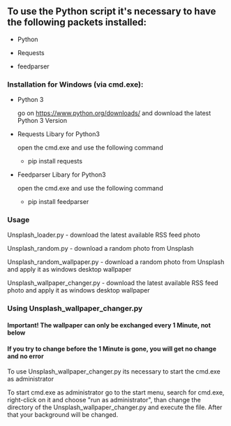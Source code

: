 ## To use the Python script it's necessary to have the following packets installed:

- Python
	
- Requests

- feedparser



### Installation for Windows (via cmd.exe):
	
- Python 3

	go on https://www.python.org/downloads/ and download the latest Python 3 Version
	
- Requests Libary for Python3
	
	open the cmd.exe and use the following command
	- pip install requests
	
- Feedparser Libary for Python3
	
	open the cmd.exe and use the following command
	- pip install feedparser

	
### Usage

Unsplash_loader.py - download the latest available RSS feed photo

Unsplash_random.py - download a random photo from Unsplash

Unsplash_random_wallpaper.py - download a random photo from Unsplash and apply it as windows desktop wallpaper

Unsplash_wallpaper_changer.py - download the latest available RSS feed photo and apply it as windows desktop wallpaper

### Using Unsplash_wallpaper_changer.py

#### Important! The wallpaper can only be exchanged every 1 Minute, not below
#### If you try to change before the 1 Minute is gone, you will get no change and no error

To use Unsplash_wallpaper_changer.py its necessary to start the cmd.exe as administrator

To start cmd.exe as administrator go to the start menu, search for cmd.exe, right-click on it 
and choose "run as administrator", than change the directory of the Unsplash_wallpaper_changer.py
and execute the file.
After that your background will be changed.